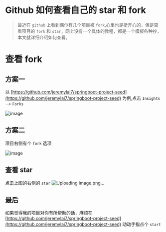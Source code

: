 # Github 如何查看自己的 star 和 fork

>最近在 `github` 上看到偶尔有几个项目被 `fork`,心里也是挺开心的，但是查看项目的 `fork` 和 `star`，网上没有一个具体的教程，都是一个模板各种抄，本文就详细介绍如何查看。

# 查看 fork
## 方案一
以 [https://github.com/jeremylai7/springboot-project-seed](https://github.com/jeremylai7/springboot-project-seed) 为例,点击 `Insights` —> `Forks`

![image](https://user-images.githubusercontent.com/11553237/169228883-d74c6991-a11f-4e93-ac8a-77585b8d0782.png)


## 方案二
项目右侧有个 `fork` 选项

![image](https://user-images.githubusercontent.com/11553237/169228928-2ce0ae8f-6b1c-4d95-9a10-d4caecc025c8.png)



## 查看 star
点击上图的右侧的 `star`
![Uploading image.png…]()

## 最后
如果觉得我的项目对你有所帮助的话，麻烦在 [https://github.com/jeremylai7/springboot-project-seed](https://github.com/jeremylai7/springboot-project-seed) 动动手指点个 `start`

